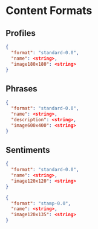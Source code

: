 # Content Formats

## Profiles
```json
{
  "format": "standard-0.0",
  "name": <string>,
  "image180x180": <string>
}
```

## Phrases

```json
{
  "format": "standard-0.0",
  "name": <string>,
  "description": <string>,
  "image600x400": <string>
}
```

## Sentiments
```json
{
  "format": "standard-0.0",
  "name": <string>,
  "image120x120": <string>
}
```

```json
{
  "format": "stamp-0.0",
  "name": <string>,
  "image120x135": <string>
}
```
